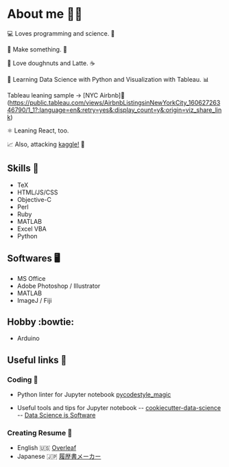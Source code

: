 # About me :raising_hand_woman:	

:computer: Loves programming and science. :microscope:

:wrench: Make something. :thread:

:doughnut: Love doughnuts and Latte. :coffee:

:snake: Learning Data Science with Python and Visualization with Tableau. :bar_chart:

Tableau leaning sample -> [NYC Airbnb]:hotel:(https://public.tableau.com/views/AirbnbListingsinNewYorkCity_16062726346790/1_1?:language=en&:retry=yes&:display_count=y&:origin=viz_share_link)

:atom_symbol: Leaning React, too.

:chart_with_upwards_trend: Also, attacking [kaggle!](https://www.kaggle.com/tomoshimo) :medal_sports:

## Skills :muscle:
- TeX
- HTML/JS/CSS
- Objective-C
- Perl
- Ruby
- MATLAB
- Excel VBA
- Python

## Softwares :desktop_computer:
- MS Office
- Adobe Photoshop / Illustrator
- MATLAB
- ImageJ / Fiji

## Hobby :bowtie:
- Arduino

## Useful links :link:

### Coding :toolbox:
- Python linter for Jupyter notebook
[pycodestyle_magic](https://github.com/mattijn/pycodestyle_magic)

- Useful tools and tips for Jupyter notebook
-- [cookiecutter-data-science](https://drivendata.github.io/cookiecutter-data-science/)
-- [Data Science is Software](https://github.com/drivendata/data-science-is-software/blob/master/notebooks/lectures/3.0-refactoring.ipynb)


### Creating Resume :pencil:
- English :us:
[Overleaf]()
- Japanese :jp:
[履歴書メーカー](https://www.resumemaker.jp/)
